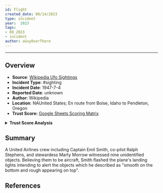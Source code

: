 ```yaml
---
id: Flight
created_date: 08/14/2023
type: incident
year:  2023
tags:
- 08_2023
- incident
author: aGuyOverThere
---
```


----

## Overview

- **Source**: [Wikipedia Ufo Sightings](https://en.wikipedia.org/wiki/List_of_reported_UFO_sightings)
- **Incident Type**: #sighting
- **Incident Date**: 1947-7-4
- **Reported Date**: unknown
- **Author**: Wikipedia
- **Location**: N​AUnited States; En route from Boise, Idaho to Pendleton, Oregon
- **Trust Score:** [Google Sheets Scoring Matrix](https://docs.google.com/spreadsheets/d/1CUarxE7P1cPwgWXwJzzeWnZGm1c6Wp2Ttazdt3VPM_s/edit?usp=sharing)

<details>
<summary><b>Trust Score Analysis</b></summary>
<IMG src="https://publish-01.obsidian.md/access/1c31a6f93f82a49b0a9eb31193d6cdec/_images/" alt="Trust Score"/>
</details>

## Summary

A United Airlines crew including Captain Emil Smith, co-pilot Ralph Stephens, and stewardess Marty Morrow witnessed nine unidentified objects. Believing them to be aircraft, Smith flashed the plane's landing lights intending to alert the objects which he described as "smooth on the bottom and rough appearing on top".

## References
